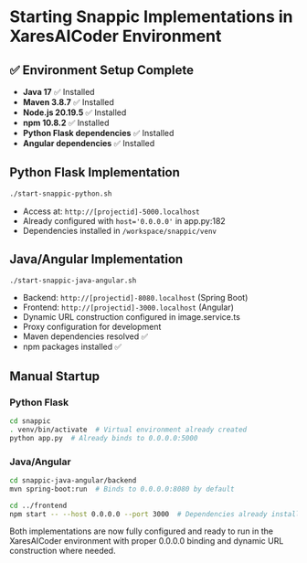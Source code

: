 # Starting Snappic Implementations in XaresAICoder Environment

## ✅ Environment Setup Complete
- **Java 17** ✅ Installed
- **Maven 3.8.7** ✅ Installed  
- **Node.js 20.19.5** ✅ Installed
- **npm 10.8.2** ✅ Installed
- **Python Flask dependencies** ✅ Installed
- **Angular dependencies** ✅ Installed

## Python Flask Implementation
```bash
./start-snappic-python.sh
```
- Access at: `http://[projectid]-5000.localhost`
- Already configured with `host='0.0.0.0'` in app.py:182
- Dependencies installed in `/workspace/snappic/venv`

## Java/Angular Implementation
```bash
./start-snappic-java-angular.sh
```
- Backend: `http://[projectid]-8080.localhost` (Spring Boot)
- Frontend: `http://[projectid]-3000.localhost` (Angular)
- Dynamic URL construction configured in image.service.ts
- Proxy configuration for development
- Maven dependencies resolved ✅
- npm packages installed ✅

## Manual Startup

### Python Flask
```bash
cd snappic
. venv/bin/activate  # Virtual environment already created
python app.py  # Already binds to 0.0.0.0:5000
```

### Java/Angular
```bash
cd snappic-java-angular/backend
mvn spring-boot:run  # Binds to 0.0.0.0:8080 by default

cd ../frontend
npm start -- --host 0.0.0.0 --port 3000  # Dependencies already installed
```

Both implementations are now fully configured and ready to run in the XaresAICoder environment with proper 0.0.0.0 binding and dynamic URL construction where needed.